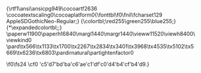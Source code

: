 {\rtf1\ansi\ansicpg949\cocoartf2636
\cocoatextscaling0\cocoaplatform0{\fonttbl\f0\fnil\fcharset129 AppleSDGothicNeo-Regular;}
{\colortbl;\red255\green255\blue255;}
{\*\expandedcolortbl;;}
\paperw11900\paperh16840\margl1440\margr1440\vieww11520\viewh8400\viewkind0
\pard\tx566\tx1133\tx1700\tx2267\tx2834\tx3401\tx3968\tx4535\tx5102\tx5669\tx6236\tx6803\pardirnatural\partightenfactor0

\f0\fs24 \cf0 \'c5\'d7\'bd\'ba\'c6\'ae\'c1\'df\'c0\'d4\'b4\'cf\'b4\'d9.}